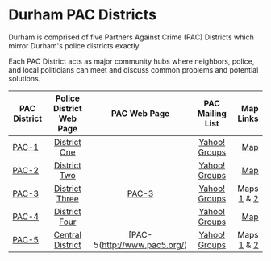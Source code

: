 Durham PAC Districts
============================
Durham is comprised of five Partners Against Crime (PAC) Districts which mirror Durham's police districts exactly.

Each PAC District acts as major community hubs where neighbors, police, and local politicians can meet and discuss common problems and potential solutions.

|PAC District|Police District Web Page|PAC Web Page|PAC Mailing List|Map Links|
|------------|:----------------------:|:----------:|:--------------:|--------:|
|[PAC-1](http://durhamnc.gov/ich/op/DPD/Pages/PAC1.aspx)|[District One](http://durhamnc.gov/ich/op/DPD/Pages/District%201.aspx)||[Yahoo! Groups](https://groups.yahoo.com/neo/groups/pac1/info)|[Map](http://durhamnc.gov/ich/op/DPD/Documents/District%201.pdf)|
|[PAC-2](http://durhamnc.gov/ich/op/DPD/Pages/PAC2.aspx)|[District Two](http://durhamnc.gov/ich/op/DPD/Pages/District2.aspx)||[Yahoo! Groups](https://groups.yahoo.com/neo/groups/pac2/info)|[Map](http://durhamnc.gov/ich/op/DPD/Documents/District%202.pdf)|
|[PAC-3](http://durhamnc.gov/ich/op/DPD/Pages/PAC3.aspx)|[District Three](http://durhamnc.gov/ich/op/DPD/Pages/District%203.aspx)|[PAC-3](http://pac3durhamnc.weebly.com/)|[Yahoo! Groups](https://groups.yahoo.com/neo/groups/pac3/info)|Maps [1](http://durhamnc.gov/ich/op/DPD/Documents/District%203.pdf) & [2](http://pac3durhamnc.weebly.com/uploads/2/5/6/5/25650760/9329677_orig.jpg?264)|
|[PAC-4](http://durhamnc.gov/ich/op/DPD/Pages/PAC4.aspx)|[District Four](http://durhamnc.gov/ich/op/DPD/Pages/District-4.aspx)||[Yahoo! Groups](https://groups.yahoo.com/neo/groups/pac4/info)|[Map](http://durhamnc.gov/ich/op/DPD/Documents/District%204.pdf)|
|[PAC-5](http://durhamnc.gov/ich/op/DPD/Pages/PAC5.aspx)|[Central District](http://durhamnc.gov/ich/op/DPD/Pages/D5.aspx)|[PAC-5(http://www.pac5.org/)|[Yahoo! Groups](https://groups.yahoo.com/neo/groups/pac5/info)|Maps [1](http://durhamnc.gov/ich/op/DPD/Documents/District%205.pdf) & [2](http://www.pac5.org/pac5-map/)|
